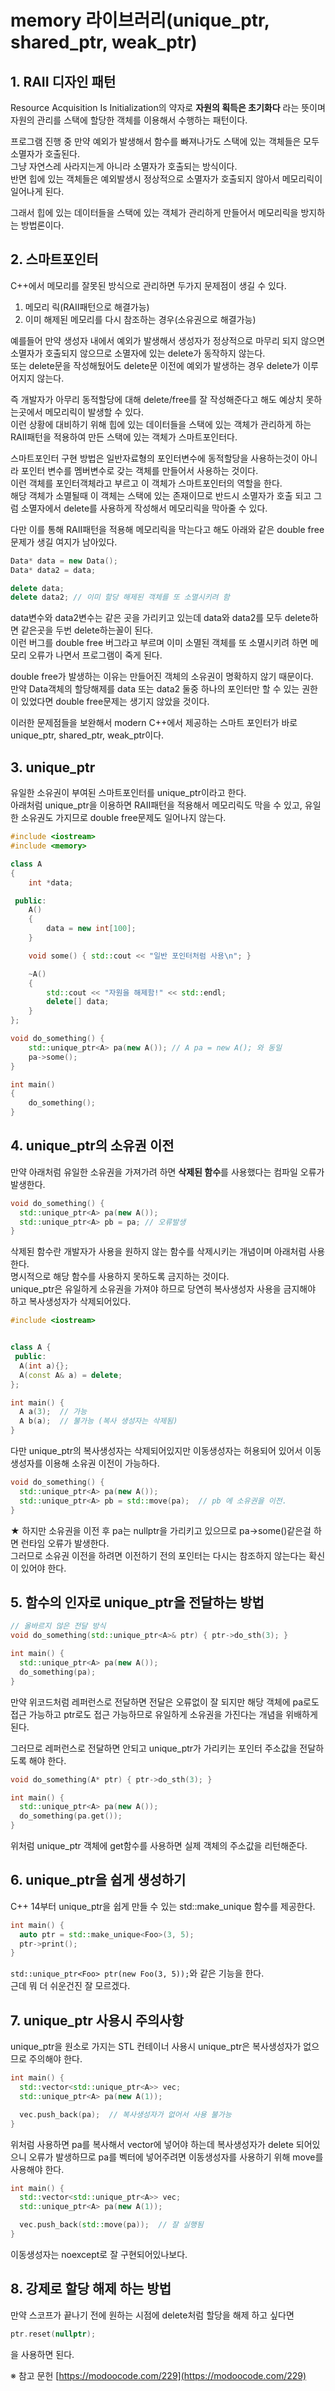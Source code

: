 # memory 라이브러리(unique_ptr, shared_ptr, weak_ptr)  


## 1. RAII 디자인 패턴

Resource Acquisition Is Initialization의 약자로 **자원의 획득은 초기화다** 라는 뜻이며  
자원의 관리를 스택에 할당한 객체를 이용해서 수행하는 패턴이다.  

프로그램 진행 중 만약 예외가 발생해서 함수를 빠져나가도 스택에 있는 객체들은 모두 소멸자가 호출된다.  
그냥 자연스레 사라지는게 아니라 소멸자가 호출되는 방식이다.  
반면 힙에 있는 객체들은 예외발생시 정상적으로 소멸자가 호출되지 않아서 메모리릭이 일어나게 된다.  

그래서 힙에 있는 데이터들을 스택에 있는 객체가 관리하게 만들어서 메모리릭을 방지하는 방법론이다.


## 2. 스마트포인터

C++에서 메모리를 잘못된 방식으로 관리하면 두가지 문제점이 생길 수 있다.  
1) 메모리 릭(RAII패턴으로 해결가능)  
2) 이미 해제된 메모리를 다시 참조하는 경우(소유권으로 해결가능)

예를들어 만약 생성자 내에서 예외가 발생해서 생성자가 정상적으로 마무리 되지 않으면 소멸자가 호출되지 않으므로 소멸자에 있는 delete가 동작하지 않는다.  
또는 delete문을 작성해뒀어도 delete문 이전에 예외가 발생하는 경우 delete가 이루어지지 않는다.  

즉 개발자가 아무리 동적할당에 대해 delete/free를 잘 작성해준다고 해도 예상치 못하는곳에서 메모리릭이 발생할 수 있다.  
이런 상황에 대비하기 위해 힙에 있는 데이터들을 스택에 있는 객체가 관리하게 하는 RAII패턴을 적용하여 만든 스택에 있는 객체가 스마트포인터다.  

스마트포인터 구현 방법은 일반자료형의 포인터변수에 동적할당을 사용하는것이 아니라 포인터 변수를 멤버변수로 갖는 객체를 만들어서 사용하는 것이다.  
이런 객체를 포인터객체라고 부르고 이 객체가 스마트포인터의 역할을 한다.  
해당 객체가 소멸될때 이 객체는 스택에 있는 존재이므로 반드시 소멸자가 호출 되고 그럼 소멸자에서 delete를 사용하게 작성해서 메모리릭을 막아줄 수 있다.

다만 이를 통해 RAII패턴을 적용해 메모리릭을 막는다고 해도 아래와 같은 double free문제가 생길 여지가 남아있다.  
```C++
Data* data = new Data();
Data* data2 = data;

delete data;
delete data2; // 이미 할당 해제된 객체를 또 소멸시키려 함
```
data변수와 data2변수는 같은 곳을 가리키고 있는데 data와 data2를 모두 delete하면 같은곳을 두번 delete하는꼴이 된다.  
이런 버그를 double free 버그라고 부르며 이미 소멸된 객체를 또 소멸시키려 하면 메모리 오류가 나면서 프로그램이 죽게 된다.  

double free가 발생하는 이유는 만들어진 객체의 소유권이 명확하지 않기 때문이다.  
만약 Data객체의 할당해제를 data 또는 data2 둘중 하나의 포인터만 할 수 있는 권한이 있었다면 double free문제는 생기지 않았을 것이다.  

이러한 문제점들을 보완해서 modern C++에서 제공하는 스마트 포인터가 바로 unique_ptr, shared_ptr, weak_ptr이다.  


## 3. unique_ptr

유일한 소유권이 부여된 스마트포인터를 unique_ptr이라고 한다.  
아래처럼 unique_ptr을 이용하면 RAII패턴을 적용해서 메모리릭도 막을 수 있고, 유일한 소유권도 가지므로 double free문제도 일어나지 않는다.
```C++
#include <iostream>
#include <memory>

class A 
{
	int *data;

 public:
	A() 
	{  
		data = new int[100];
	}

	void some() { std::cout << "일반 포인터처럼 사용\n"; }

	~A() 
	{
		std::cout << "자원을 해제함!" << std::endl;
		delete[] data;
	}
};

void do_something() {
	std::unique_ptr<A> pa(new A()); // A pa = new A(); 와 동일
	pa->some();
}

int main() 
{
	do_something(); 
}​
```


## 4. unique_ptr의 소유권 이전

만약 아래처럼 유일한 소유권을 가져가려 하면 **삭제된 함수**를 사용했다는 컴파일 오류가 발생한다.  
```C++
void do_something() {
  std::unique_ptr<A> pa(new A());
  std::unique_ptr<A> pb = pa; // 오류발생
}
```
삭제된 함수란 개발자가 사용을 원하지 않는 함수를 삭제시키는 개념이며 아래처럼 사용한다.  
명시적으로 해당 함수를 사용하지 못하도록 금지하는 것이다.  
unique_ptr은 유일하게 소유권을 가져야 하므로 당연히 복사생성자 사용을 금지해야 하고 복사생성자가 삭제되어있다.  
```C++
#include <iostream>


class A {
 public:
  A(int a){};
  A(const A& a) = delete;
};

int main() {
  A a(3);  // 가능
  A b(a);  // 불가능 (복사 생성자는 삭제됨)
}
```

다만 unique_ptr의 복사생성자는 삭제되어있지만 이동생성자는 허용되어 있어서 이동생성자를 이용해 소유권 이전이 가능하다.  
```C++
void do_something() {
  std::unique_ptr<A> pa(new A());
  std::unique_ptr<A> pb = std::move(pa);  // pb 에 소유권을 이전.
}
```

★ 하지만 소유권을 이전 후 pa는 nullptr을 가리키고 있으므로 pa->some()같은걸 하면 런타임 오류가 발생한다.  
그러므로 소유권 이전을 하려면 이전하기 전의 포인터는 다시는 참조하지 않는다는 확신이 있어야 한다.  


## 5. 함수의 인자로 unique_ptr을 전달하는 방법

```C++
// 올바르지 않은 전달 방식
void do_something(std::unique_ptr<A>& ptr) { ptr->do_sth(3); }

int main() {
  std::unique_ptr<A> pa(new A());
  do_something(pa);
}
```
만약 위코드처럼 레퍼런스로 전달하면 전달은 오류없이 잘 되지만 해당 객체에 pa로도 접근 가능하고 ptr로도 접근 가능하므로 유일하게 소유권을 가진다는 개념을 위배하게 된다.  

그러므로 레퍼런스로 전달하면 안되고 unique_ptr가 가리키는 포인터 주소값을 전달하도록 해야 한다.  
```C++
void do_something(A* ptr) { ptr->do_sth(3); }

int main() {
  std::unique_ptr<A> pa(new A());
  do_something(pa.get());
}
```
위처럼 unique_ptr 객체에 get함수를 사용하면 실제 객체의 주소값을 리턴해준다.  


## 6. unique_ptr을 쉽게 생성하기

C++ 14부터 unique_ptr을 쉽게 만들 수 있는 std::make_unique 함수를 제공한다.  
```C++
int main() {
  auto ptr = std::make_unique<Foo>(3, 5);
  ptr->print();
}
```
`std::unique_ptr<Foo> ptr(new Foo(3, 5));`와 같은 기능을 한다.  
근데 뭐 더 쉬운건진 잘 모르겠다.  


## 7. unique_ptr 사용시 주의사항

unique_ptr을 원소로 가지는 STL 컨테이너 사용시 unique_ptr은 복사생성자가 없으므로 주의해야 한다.
```C++
int main() {
  std::vector<std::unique_ptr<A>> vec;
  std::unique_ptr<A> pa(new A(1));

  vec.push_back(pa);  // 복사생성자가 없어서 사용 불가능
}
```
위처럼 사용하면 pa를 복사해서 vector에 넣어야 하는데 복사생성자가 delete 되어있으니 오류가 발생하므로 pa를 벡터에 넣어주려면 이동생성자를 사용하기 위해 move를 사용해야 한다.
```C++
int main() {
  std::vector<std::unique_ptr<A>> vec;
  std::unique_ptr<A> pa(new A(1));

  vec.push_back(std::move(pa));  // 잘 실행됨
}
```
이동생성자는 noexcept로 잘 구현되어있나보다.


## 8. 강제로 할당 해제 하는 방법

만약 스코프가 끝나기 전에 원하는 시점에 delete처럼 할당을 해제 하고 싶다면  
```C++
ptr.reset(nullptr);
```
을 사용하면 된다.  







※ 참고 문헌
[https://modoocode.com/229](https://modoocode.com/229)